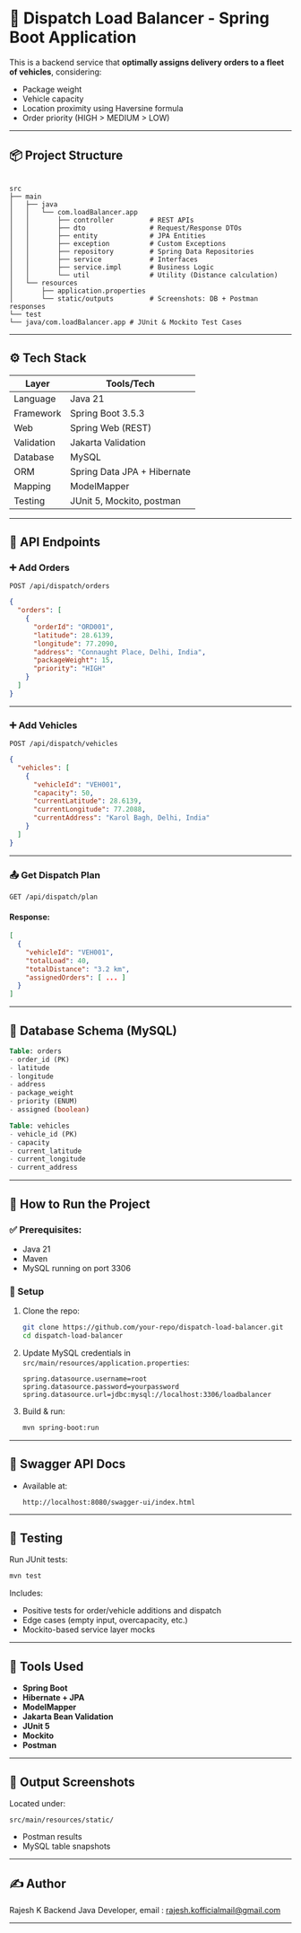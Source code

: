 
# 🚚 Dispatch Load Balancer - Spring Boot Application

This is a backend service that **optimally assigns delivery orders to a fleet of vehicles**, considering:
- Package weight
- Vehicle capacity
- Location proximity using Haversine formula
- Order priority (HIGH > MEDIUM > LOW)

---

## 📦 Project Structure

```

src
├── main
│   ├── java
│   │   └── com.loadBalancer.app
│   │       ├── controller         # REST APIs
│   │       ├── dto                # Request/Response DTOs
│   │       ├── entity             # JPA Entities
│   │       ├── exception          # Custom Exceptions
│   │       ├── repository         # Spring Data Repositories
│   │       ├── service            # Interfaces
│   │       ├── service.impl       # Business Logic
│   │       └── util               # Utility (Distance calculation)
│   └── resources
│       ├── application.properties
│       └── static/outputs         # Screenshots: DB + Postman responses
└── test
└── java/com.loadBalancer.app # JUnit & Mockito Test Cases

````

---

## ⚙️ Tech Stack

| Layer         | Tools/Tech                                |
|---------------|-------------------------------------------|
| Language      | Java 21                                   |
| Framework     | Spring Boot 3.5.3                         |
| Web           | Spring Web (REST)                         |
| Validation    | Jakarta Validation                        |
| Database      | MySQL                                     |
| ORM           | Spring Data JPA + Hibernate               |
| Mapping       | ModelMapper                               |
| Testing       | JUnit 5, Mockito, postman                 |


---

## 📑 API Endpoints

### ➕ Add Orders
```http
POST /api/dispatch/orders
````

```json
{
  "orders": [
    {
      "orderId": "ORD001",
      "latitude": 28.6139,
      "longitude": 77.2090,
      "address": "Connaught Place, Delhi, India",
      "packageWeight": 15,
      "priority": "HIGH"
    }
  ]
}
```

---

### ➕ Add Vehicles

```http
POST /api/dispatch/vehicles
```

```json
{
  "vehicles": [
    {
      "vehicleId": "VEH001",
      "capacity": 50,
      "currentLatitude": 28.6139,
      "currentLongitude": 77.2088,
      "currentAddress": "Karol Bagh, Delhi, India"
    }
  ]
}
```

---

### 📤 Get Dispatch Plan

```http
GET /api/dispatch/plan
```

#### Response:

```json
[
  {
    "vehicleId": "VEH001",
    "totalLoad": 40,
    "totalDistance": "3.2 km",
    "assignedOrders": [ ... ]
  }
]
```

---

## 📂 Database Schema (MySQL)

```sql
Table: orders
- order_id (PK)
- latitude
- longitude
- address
- package_weight
- priority (ENUM)
- assigned (boolean)

Table: vehicles
- vehicle_id (PK)
- capacity
- current_latitude
- current_longitude
- current_address
```

---

## 🚀 How to Run the Project

### ✅ Prerequisites:

* Java 21
* Maven
* MySQL running on port 3306

### 🔧 Setup

1. Clone the repo:

   ```bash
   git clone https://github.com/your-repo/dispatch-load-balancer.git
   cd dispatch-load-balancer
   ```

2. Update MySQL credentials in `src/main/resources/application.properties`:

   ```properties
   spring.datasource.username=root
   spring.datasource.password=yourpassword
   spring.datasource.url=jdbc:mysql://localhost:3306/loadbalancer
   ```

3. Build & run:

   ```bash
   mvn spring-boot:run
   ```

---

## 📘 Swagger API Docs

* Available at:

  ```
  http://localhost:8080/swagger-ui/index.html
  ```

---

## 🧪 Testing

Run JUnit tests:

```bash
mvn test
```

Includes:

* Positive tests for order/vehicle additions and dispatch
* Edge cases (empty input, overcapacity, etc.)
* Mockito-based service layer mocks

---

## 🧰 Tools Used

* **Spring Boot**
* **Hibernate + JPA**
* **ModelMapper**
* **Jakarta Bean Validation**
* **JUnit 5**
* **Mockito**
* **Postman**
---

## 📸 Output Screenshots

Located under:

```
src/main/resources/static/
```

* Postman results
* MySQL table snapshots

---

## ✍️ Author

Rajesh K
Backend Java Developer, 
email : rajesh.kofficialmail@gmail.com

---


